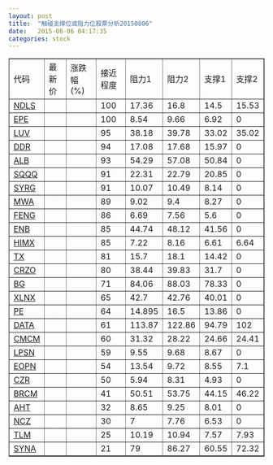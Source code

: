 ```yaml
---
layout: post
title:  "触碰支撑位或阻力位股票分析20150806"
date:   2015-08-06 04:17:35
categories: stock
---
```

<script type="text/javascript">
var stockList = []
stockList.push('gb_ndls');
stockList.push('gb_epe');
stockList.push('gb_luv');
stockList.push('gb_ddr');
stockList.push('gb_alb');
stockList.push('gb_sqqq');
stockList.push('gb_syrg');
stockList.push('gb_mwa');
stockList.push('gb_feng');
stockList.push('gb_enb');
stockList.push('gb_himx');
stockList.push('gb_tx');
stockList.push('gb_crzo');
stockList.push('gb_bg');
stockList.push('gb_xlnx');
stockList.push('gb_pe');
stockList.push('gb_data');
stockList.push('gb_cmcm');
stockList.push('gb_lpsn');
stockList.push('gb_eopn');
stockList.push('gb_czr');
stockList.push('gb_brcm');
stockList.push('gb_aht');
stockList.push('gb_ncz');
stockList.push('gb_tlm');
stockList.push('gb_syna');
</script>
<table border="1">
 <tr>
 <td>代码</td>
 <td>最新价</td>
 <td>涨跌幅(%)</td>
 <td>接近程度</td>
 <td>阻力1</td>
 <td>阻力2</td>
 <td>支撑1</td>
 <td>支撑2</td>
</tr>
  <tr id="ndls" class="green">
  <td><a href="http://stock.finance.sina.com.cn/usstock/quotes/NDLS.html" target="_blank">NDLS</a></td><td></td><td></td><td>100</td><td>17.36</td><td>16.8</td><td>14.5</td><td>15.53</td></tr>
  <tr id="epe" class="red">
  <td><a href="http://stock.finance.sina.com.cn/usstock/quotes/EPE.html" target="_blank">EPE</a></td><td></td><td></td><td>100</td><td>8.54</td><td>9.66</td><td>6.92</td><td>0</td></tr>
  <tr id="luv" class="red">
  <td><a href="http://stock.finance.sina.com.cn/usstock/quotes/LUV.html" target="_blank">LUV</a></td><td></td><td></td><td>95</td><td>38.18</td><td>39.78</td><td>33.02</td><td>35.02</td></tr>
  <tr id="ddr" class="green">
  <td><a href="http://stock.finance.sina.com.cn/usstock/quotes/DDR.html" target="_blank">DDR</a></td><td></td><td></td><td>94</td><td>17.08</td><td>17.68</td><td>15.97</td><td>0</td></tr>
  <tr id="alb" class="red">
  <td><a href="http://stock.finance.sina.com.cn/usstock/quotes/ALB.html" target="_blank">ALB</a></td><td></td><td></td><td>93</td><td>54.29</td><td>57.08</td><td>50.84</td><td>0</td></tr>
  <tr id="sqqq" class="green">
  <td><a href="http://stock.finance.sina.com.cn/usstock/quotes/SQQQ.html" target="_blank">SQQQ</a></td><td></td><td></td><td>91</td><td>22.31</td><td>22.79</td><td>20.85</td><td>0</td></tr>
  <tr id="syrg" class="red">
  <td><a href="http://stock.finance.sina.com.cn/usstock/quotes/SYRG.html" target="_blank">SYRG</a></td><td></td><td></td><td>91</td><td>10.07</td><td>10.49</td><td>8.14</td><td>0</td></tr>
  <tr id="mwa" class="red">
  <td><a href="http://stock.finance.sina.com.cn/usstock/quotes/MWA.html" target="_blank">MWA</a></td><td></td><td></td><td>89</td><td>9.02</td><td>9.4</td><td>8.27</td><td>0</td></tr>
  <tr id="feng" class="red">
  <td><a href="http://stock.finance.sina.com.cn/usstock/quotes/FENG.html" target="_blank">FENG</a></td><td></td><td></td><td>86</td><td>6.69</td><td>7.56</td><td>5.6</td><td>0</td></tr>
  <tr id="enb" class="red">
  <td><a href="http://stock.finance.sina.com.cn/usstock/quotes/ENB.html" target="_blank">ENB</a></td><td></td><td></td><td>85</td><td>44.74</td><td>48.12</td><td>41.56</td><td>0</td></tr>
  <tr id="himx" class="green">
  <td><a href="http://stock.finance.sina.com.cn/usstock/quotes/HIMX.html" target="_blank">HIMX</a></td><td></td><td></td><td>85</td><td>7.22</td><td>8.16</td><td>6.61</td><td>6.64</td></tr>
  <tr id="tx" class="red">
  <td><a href="http://stock.finance.sina.com.cn/usstock/quotes/TX.html" target="_blank">TX</a></td><td></td><td></td><td>81</td><td>15.7</td><td>18.1</td><td>14.42</td><td>0</td></tr>
  <tr id="crzo" class="red">
  <td><a href="http://stock.finance.sina.com.cn/usstock/quotes/CRZO.html" target="_blank">CRZO</a></td><td></td><td></td><td>80</td><td>38.44</td><td>39.83</td><td>31.7</td><td>0</td></tr>
  <tr id="bg" class="green">
  <td><a href="http://stock.finance.sina.com.cn/usstock/quotes/BG.html" target="_blank">BG</a></td><td></td><td></td><td>71</td><td>84.06</td><td>88.03</td><td>78.33</td><td>0</td></tr>
  <tr id="xlnx" class="green">
  <td><a href="http://stock.finance.sina.com.cn/usstock/quotes/XLNX.html" target="_blank">XLNX</a></td><td></td><td></td><td>65</td><td>42.7</td><td>42.76</td><td>40.01</td><td>0</td></tr>
  <tr id="pe" class="red">
  <td><a href="http://stock.finance.sina.com.cn/usstock/quotes/PE.html" target="_blank">PE</a></td><td></td><td></td><td>64</td><td>14.895</td><td>16.5</td><td>13.86</td><td>0</td></tr>
  <tr id="data" class="green">
  <td><a href="http://stock.finance.sina.com.cn/usstock/quotes/DATA.html" target="_blank">DATA</a></td><td></td><td></td><td>61</td><td>113.87</td><td>122.86</td><td>94.79</td><td>102</td></tr>
  <tr id="cmcm" class="green">
  <td><a href="http://stock.finance.sina.com.cn/usstock/quotes/CMCM.html" target="_blank">CMCM</a></td><td></td><td></td><td>60</td><td>31.32</td><td>28.22</td><td>24.66</td><td>24.41</td></tr>
  <tr id="lpsn" class="red">
  <td><a href="http://stock.finance.sina.com.cn/usstock/quotes/LPSN.html" target="_blank">LPSN</a></td><td></td><td></td><td>59</td><td>9.55</td><td>9.68</td><td>8.67</td><td>0</td></tr>
  <tr id="eopn" class="green">
  <td><a href="http://stock.finance.sina.com.cn/usstock/quotes/EOPN.html" target="_blank">EOPN</a></td><td></td><td></td><td>54</td><td>13.54</td><td>9.72</td><td>8.55</td><td>7.1</td></tr>
  <tr id="czr" class="red">
  <td><a href="http://stock.finance.sina.com.cn/usstock/quotes/CZR.html" target="_blank">CZR</a></td><td></td><td></td><td>50</td><td>5.94</td><td>8.31</td><td>4.93</td><td>0</td></tr>
  <tr id="brcm" class="red">
  <td><a href="http://stock.finance.sina.com.cn/usstock/quotes/BRCM.html" target="_blank">BRCM</a></td><td></td><td></td><td>41</td><td>50.51</td><td>53.75</td><td>44.15</td><td>46.22</td></tr>
  <tr id="aht" class="red">
  <td><a href="http://stock.finance.sina.com.cn/usstock/quotes/AHT.html" target="_blank">AHT</a></td><td></td><td></td><td>32</td><td>8.65</td><td>9.25</td><td>8.01</td><td>0</td></tr>
  <tr id="ncz" class="green">
  <td><a href="http://stock.finance.sina.com.cn/usstock/quotes/NCZ.html" target="_blank">NCZ</a></td><td></td><td></td><td>30</td><td>7</td><td>7.76</td><td>6.53</td><td>0</td></tr>
  <tr id="tlm" class="green">
  <td><a href="http://stock.finance.sina.com.cn/usstock/quotes/TLM.html" target="_blank">TLM</a></td><td></td><td></td><td>25</td><td>10.19</td><td>10.94</td><td>7.57</td><td>7.93</td></tr>
  <tr id="syna" class="red">
  <td><a href="http://stock.finance.sina.com.cn/usstock/quotes/SYNA.html" target="_blank">SYNA</a></td><td></td><td></td><td>21</td><td>79</td><td>86.27</td><td>60.55</td><td>72.32</td></tr>
</table>
